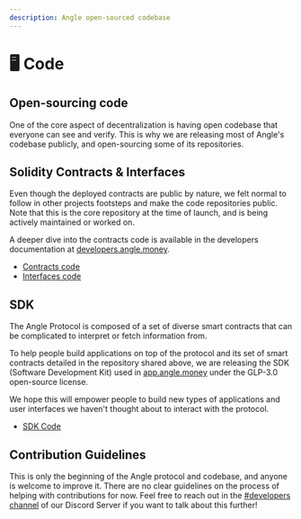 ```yaml
---
description: Angle open-sourced codebase
---
```


# 🖥 Code

## Open-sourcing code

One of the core aspect of decentralization is having open codebase that everyone can see and verify. This is why we are releasing most of Angle's codebase publicly, and open-sourcing some of its repositories.

## Solidity Contracts & Interfaces

Even though the deployed contracts are public by nature, we felt normal to follow in other projects footsteps and make the code repositories public. Note that this is the core repository at the time of launch, and is being actively maintained or worked on.

A deeper dive into the contracts code is available in the developers documentation at [developers.angle.money](https://developers.angle.money).

* [Contracts code](https://github.com/AngleProtocol/angle-core)
* [Interfaces code](https://github.com/AngleProtocol/angle-interfaces)

## SDK

The Angle Protocol is composed of a set of diverse smart contracts that can be complicated to interpret or fetch information from.

To help people build applications on top of the protocol and its set of smart contracts detailed in the repository shared above, we are releasing the SDK (Software Development Kit) used in [app.angle.money](https://app.angle.money) under the GLP-3.0 open-source license.

We hope this will empower people to build new types of applications and user interfaces we haven't thought about to interact with the protocol.

* [SDK Code](https://github.com/AngleProtocol/angle-sdk)

## Contribution Guidelines

This is only the beginning of the Angle protocol and codebase, and anyone is welcome to improve it. There are no clear guidelines on the process of helping with contributions for now. Feel free to reach out in the [#developers channel](https://discord.gg/HcRB8QMeKU) of our Discord Server if you want to talk about this further!
